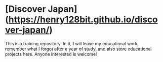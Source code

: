 [Discover Japan] (https://henry128bit.github.io/discover-japan/)
=====================
This is a training repository. In it, I will leave my educational work, remember what I forgot after a year of study, and also store educational projects here. Anyone interested is welcome!
